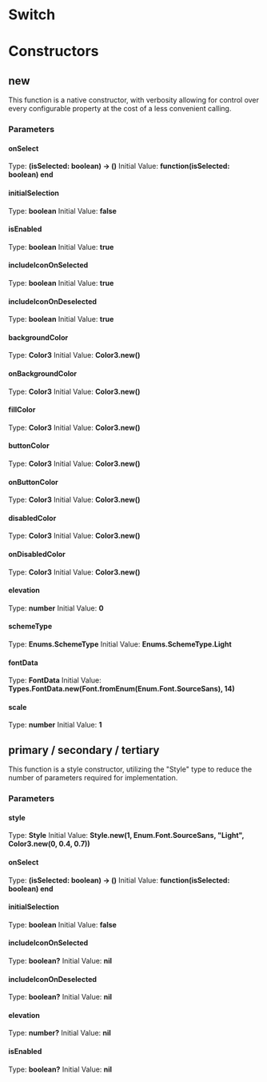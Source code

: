 # Switch


# Constructors


## new
This function is a native constructor, with verbosity allowing for control over every configurable property at the cost of a less convenient calling.

### Parameters
#### onSelect
Type: **(isSelected: boolean) -> ()**
Initial Value: **function(isSelected: boolean) end**

#### initialSelection
Type: **boolean**
Initial Value: **false**

#### isEnabled
Type: **boolean**
Initial Value: **true**

#### includeIconOnSelected
Type: **boolean**
Initial Value: **true**

#### includeIconOnDeselected
Type: **boolean**
Initial Value: **true**

#### backgroundColor
Type: **Color3**
Initial Value: **Color3.new()**

#### onBackgroundColor
Type: **Color3**
Initial Value: **Color3.new()**

#### fillColor
Type: **Color3**
Initial Value: **Color3.new()**

#### buttonColor
Type: **Color3**
Initial Value: **Color3.new()**

#### onButtonColor
Type: **Color3**
Initial Value: **Color3.new()**

#### disabledColor
Type: **Color3**
Initial Value: **Color3.new()**

#### onDisabledColor
Type: **Color3**
Initial Value: **Color3.new()**

#### elevation
Type: **number**
Initial Value: **0**

#### schemeType
Type: **Enums.SchemeType**
Initial Value: **Enums.SchemeType.Light**

#### fontData
Type: **FontData**
Initial Value: **Types.FontData.new(Font.fromEnum(Enum.Font.SourceSans), 14)**

#### scale
Type: **number**
Initial Value: **1**


## primary / secondary / tertiary
This function is a style constructor, utilizing the "Style" type to reduce the number of parameters required for implementation.

### Parameters
#### style
Type: **Style**
Initial Value: **Style.new(1, Enum.Font.SourceSans, "Light", Color3.new(0, 0.4, 0.7))**

#### onSelect
Type: **(isSelected: boolean) -> ()**
Initial Value: **function(isSelected: boolean) end**

#### initialSelection
Type: **boolean**
Initial Value: **false**

#### includeIconOnSelected
Type: **boolean?**
Initial Value: **nil**

#### includeIconOnDeselected
Type: **boolean?**
Initial Value: **nil**

#### elevation
Type: **number?**
Initial Value: **nil**

#### isEnabled
Type: **boolean?**
Initial Value: **nil**

